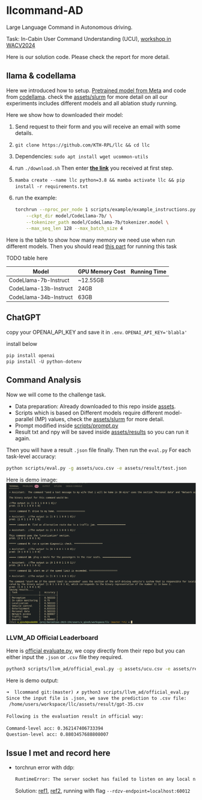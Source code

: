 # llcommand-AD

Large Language Command in Autonomous driving.

Task: In-Cabin User Command Understanding (UCU), [workshop in WACV2024](https://llvm-ad.github.io/challenges/)

Here is our solution code. Please check the report for more detail.

## llama & codellama

Here we introduced how to setup. [Pretrained model from Meta](https://ai.meta.com/llama/) and code from [codellama](https://github.com/facebookresearch/codellama/tree/main). check the [assets/slurm](assets/slurm) for more detail on all our experiments includes different models and all ablation study running. 

Here we show how to downloaded their model:

1. Send request to their form and you will receive an email with some details.
2. `git clone https://github.com/KTH-RPL/llc && cd llc` 
3. Dependencies: `sudo apt install wget ucommon-utils`
4. run `./download.sh` Then enter **<u>the link</u>** you received at first step.
5. `mamba create --name llc python=3.8 && mamba activate llc && pip install -r requirements.txt`
6. run the example:

   ```bash
   torchrun --nproc_per_node 1 scripts/example/example_instructions.py \
       --ckpt_dir model/CodeLlama-7b/ \
       --tokenizer_path model/CodeLlama-7b/tokenizer.model \
       --max_seq_len 128 --max_batch_size 4
   ```

Here is the table to show how many memory we need use when run different models. Then you should read [this part](#command-analysis) for running this task

TODO table here

| Model                  | GPU Memory Cost | Running Time |
| ---------------------- | --------------- | ------------ |
| CodeLlama-7b-Instruct  |     ~12.55GB    |              |
| CodeLlama-13b-Instruct |         24GB    |              |
| CodeLlama-34b-Instruct |         63GB    |              |

## ChatGPT

copy your OPENAI_API_KEY and save it in `.env`.
`OPENAI_API_KEY='blabla'`

install below
```
pip install openai
pip install -U python-dotenv
```

## Command Analysis 

Now we will come to the challenge task.

- Data preparation: Already downloaded to this repo inside [assets](assets/ucu.csv).
- Scripts which is based on Different models require different model-parallel (MP) values, check the [assets/slurm](assets/slurm) for more detail.
- Prompt modified inside [scripts/prompt.py](scripts/prompt.py)
- Result txt and npy will be saved inside [assets/results](assets/results) so you can run it again.

Then you will have a result `.json` file finally. Then run the `eval.py` For each task-level accuracy:

```bash
python scripts/eval.py -g assets/ucu.csv -e assets/result/test.json
```

Here is demo image:
![](assets/readme/demo.png)

### LLVM_AD Official Leaderboard

Here is [official evaluate.py](), we copy directly from their repo but you can either input the `.json` or `.csv` file they required. 

```bash
python3 scripts/llvm_ad/official_eval.py -g assets/ucu.csv -e assets/result/test.json
```

Here is demo output:
```
➜  llcommand git:(master) ✗ python3 scripts/llvm_ad/official_eval.py
Since the input file is .json, we save the prediction to .csv file:
 /home/users/workspace/llc/assets/result/gpt-35.csv 

Following is the evaluation result in official way: 

Command-level acc: 0.362147406733394
Question-level acc: 0.8803457688808007
```

## Issue I met and record here
- torchrun error with ddp:
  ```bash
  RuntimeError: The server socket has failed to listen on any local network address. The server socket has failed to bind to [::]:29500 (errno: 98 - Address already in use). The server socket has failed to bind to 0.0.0.0:29500 (errno: 98 - Address already in use).
  ```
  Solution: [ref1](https://discuss.pytorch.org/t/runtimeerror-the-server-socket-has-failed-to-listen-on-any-local-network-address-the-server-socket-has-failed-to-bind-to-29500/180333), [ref2](https://pytorch.org/docs/stable/elastic/run.html), running with flag `--rdzv-endpoint=localhost:60012`
